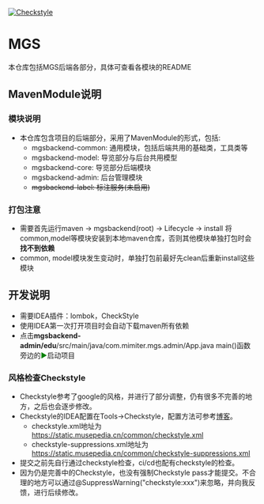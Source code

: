 [![Checkstyle](https://github.com/AbstractMGS/musepedia-backend/actions/workflows/checkstyle.yaml/badge.svg?branch=dev)](https://github.com/AbstractMGS/musepedia-backend/actions/workflows/checkstyle.yaml)


# MGS

本仓库包括MGS后端各部分，具体可查看各模块的README

## MavenModule说明

### 模块说明
- 本仓库包含项目的后端部分，采用了MavenModule的形式，包括:
  - mgsbackend-common: 通用模块，包括后端共用的基础类，工具类等 
  - mgsbackend-model: 导览部分与后台共用模型
  - mgsbackend-core: 导览部分后端模块
  - mgsbackend-admin: 后台管理模块
  - ~~mgsbackend-label: 标注服务(未启用)~~
  
### 打包注意

- 需要首先运行maven -> mgsbackend(root) -> Lifecycle -> install 将common,model等模块安装到本地maven仓库，否则其他模块单独打包时会**找不到依赖**
- common, model模块发生变动时，单独打包前最好先clean后重新install这些模块

## 开发说明

- 需要IDEA插件：lombok，CheckStyle
- 使用IDEA第一次打开项目时会自动下载maven所有依赖
- 点击**mgsbackend-admin/edu**/src/main/java/com.mimiter.mgs.admin/App.java main()函数旁边的<span style="color:green">▶</span>启动项目

### 风格检查Checkstyle

- Checkstyle参考了google的风格，并进行了部分调整，仍有很多不完善的地方，之后也会逐步修改。
- Checkstyle的IDEA配置在Tools->Checkstyle，配置方法可参考[博客](https://blog.csdn.net/weixin_46565024/article/details/125798094)。
  - checkstyle.xml地址为 https://static.musepedia.cn/common/checkstyle.xml
  - checkstyle-suppressions.xml地址为 https://static.musepedia.cn/common/checkstyle-suppressions.xml
- 提交之前先自行通过checkstyle检查，ci/cd也配有checkstyle的检查。
- 因为仍是完善中的Checkstyle，也没有强制Checkstyle pass才能提交。不合理的地方可以通过@SuppressWarning("checkstyle:xxx")来忽略，并向我反馈，进行后续修改。